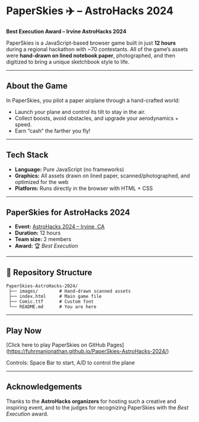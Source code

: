 # PaperSkies ✈️ – AstroHacks 2024

**Best Execution Award – Irvine AstroHacks 2024**

PaperSkies is a JavaScript-based browser game built in just **12 hours** during a regional hackathon with \~70 contestants. All of the game’s assets were **hand-drawn on lined notebook paper**, photographed, and then digitized to bring a unique sketchbook style to life.

---

## About the Game

In PaperSkies, you pilot a paper airplane through a hand-crafted world:

* Launch your plane and control its tilt to stay in the air.
* Collect boosts, avoid obstacles, and upgrade your aerodynamics + speed.
* Earn “cash” the farther you fly!

---

## Tech Stack

* **Language:** Pure JavaScript (no frameworks)
* **Graphics:** All assets drawn on lined paper, scanned/photographed, and optimized for the web
* **Platform:** Runs directly in the browser with HTML + CSS

---

## PaperSkies for AstroHacks 2024

* **Event:** [AstroHacks 2024 – Irvine, CA](https://astrohacks.org)
* **Duration:** 12 hours
* **Team size:** 2 members
* **Award:** 🏆 *Best Execution*

---

## 📂 Repository Structure

```
PaperSkies-AstroHacks-2024/
 ├── images/        # Hand-drawn scanned assets
 ├── index.html     # Main game file
 ├── Comic.ttf      # Custom font
 └── README.md      # You are here
```

---

## Play Now

[Click here to play PaperSkies on GitHub Pages] (https://fuhrmanjonathan.github.io/PaperSkies-AstroHacks-2024/)

Controls: Space Bar to start, A/D to control the plane


---

## Acknowledgements

Thanks to the **AstroHacks organizers** for hosting such a creative and inspiring event, and to the judges for recognizing PaperSkies with the *Best Execution* award.
